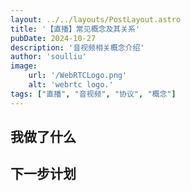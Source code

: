 ```yaml
---
layout: ../../layouts/PostLayout.astro
title: '【直播】常见概念及其关系'
pubDate: 2024-10-27
description: '音视频相关概念介绍'
author: 'soulliu'
image:
    url: '/WebRTCLogo.png'
    alt: 'webrtc logo.'
tags: ["直播", "音视频", "协议", "概念"]
---
```



 ## 我做了什么

 

 ## 下一步计划
